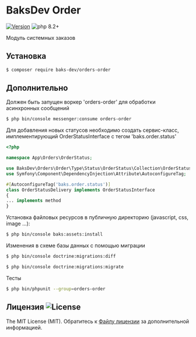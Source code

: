 # BaksDev Order

[![Version](https://img.shields.io/badge/version-7.0.73-blue)](https://github.com/baks-dev/orders-order/releases)
![php 8.2+](https://img.shields.io/badge/php-min%208.1-red.svg)

Модуль системных заказов

## Установка

``` bash
$ composer require baks-dev/orders-order
```

## Дополнительно

Должен быть запущен воркер 'orders-order' для обработки асинхронных сообщений 

``` bash
$ php bin/console messenger:consume orders-order
```

Для добавления новых статусов необходимо создать сервис-класс, имплементирующий OrderStatusInterface c тегом 'baks.order.status'

``` php
<?php

namespace App\Orders\OrderStatus;

use BaksDev\Orders\Order\Type\Status\OrderStatus\Collection\OrderStatusInterface;
use Symfony\Component\DependencyInjection\Attribute\AutoconfigureTag;

#[AutoconfigureTag('baks.order.status')]
class OrderStatusDelivery implements OrderStatusInterface
{
... implements method
}
```

Установка файловых ресурсов в публичную директорию (javascript, css, image ...):

``` bash
$ php bin/console baks:assets:install
```

Изменения в схеме базы данных с помощью миграции

``` bash
$ php bin/console doctrine:migrations:diff

$ php bin/console doctrine:migrations:migrate
```
Тесты

``` bash
$ php bin/phpunit --group=orders-order
```

## Лицензия ![License](https://img.shields.io/badge/MIT-green)

The MIT License (MIT). Обратитесь к [Файлу лицензии](LICENSE.md) за дополнительной информацией.

